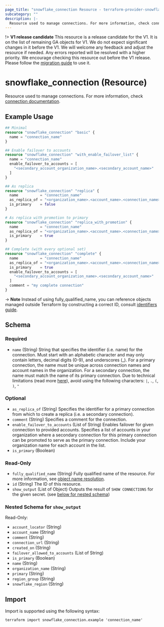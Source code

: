 ```yaml
---
page_title: "snowflake_connection Resource - terraform-provider-snowflake"
subcategory: ""
description: |-
  Resource used to manage connections. For more information, check connection documentation https://docs.snowflake.com/en/sql-reference/sql/create-connection.html.
---
```


!> **V1 release candidate** This resource is a release candidate for the V1. It is on the list of remaining GA objects for V1. We do not expect significant changes in it before the V1. We will welcome any feedback and adjust the resource if needed. Any errors reported will be resolved with a higher priority. We encourage checking this resource out before the V1 release. Please follow the [migration guide](https://github.com/Snowflake-Labs/terraform-provider-snowflake/blob/main/MIGRATION_GUIDE.md#v0970--v0980) to use it.

# snowflake_connection (Resource)

Resource used to manage connections. For more information, check [connection documentation](https://docs.snowflake.com/en/sql-reference/sql/create-connection.html).

## Example Usage

```terraform
## Minimal
resource "snowflake_connection" "basic" {
  name = "connection_name"
}

## Enable failover to accounts
resource "snowflake_connection" "with_enable_failover_list" {
  name = "connection_name"
  enable_failover_to_accounts = [
    "<secondary_account_organization_name>.<secondary_account_name>"
  ]
}

## As replica
resource "snowflake_connection" "replica" {
  name          = "connection_name"
  as_replica_of = "<organization_name>.<account_name>.<connection_name>"
  is_primary    = false
}

# As replica with promotion to primary
resource "snowflake_connection" "replica_with_promotion" {
  name          = "connection_name"
  as_replica_of = "<organization_name>.<account_name>.<connection_name>"
  is_primary    = true
}

## Complete (with every optional set)
resource "snowflake_connection" "complete" {
  name          = "connection_name"
  as_replica_of = "<organization_name>.<account_name>.<connection_name>"
  is_primary    = true
  enable_failover_to_accounts = [
    "<secondary_account_organization_name>.<secondary_account_name>"
  ]
  comment = "my complete connection"
}
```
-> **Note** Instead of using fully_qualified_name, you can reference objects managed outside Terraform by constructing a correct ID, consult [identifiers guide](https://registry.terraform.io/providers/Snowflake-Labs/snowflake/latest/docs/guides/identifiers#new-computed-fully-qualified-name-field-in-resources).
<!-- TODO(SNOW-1634854): include an example showing both methods-->

<!-- schema generated by tfplugindocs -->
## Schema

### Required

- `name` (String) String that specifies the identifier (i.e. name) for the connection. Must start with an alphabetic character and may only contain letters, decimal digits (0-9), and underscores (_). For a primary connection, the name must be unique across connection names and account names in the organization. For a secondary connection, the name must match the name of its primary connection. Due to technical limitations (read more [here](https://github.com/Snowflake-Labs/terraform-provider-snowflake/blob/main/docs/technical-documentation/identifiers_rework_design_decisions.md#known-limitations-and-identifier-recommendations)), avoid using the following characters: `|`, `.`, `(`, `)`, `"`

### Optional

- `as_replica_of` (String) Specifies the identifier for a primary connection from which to create a replica (i.e. a secondary connection).
- `comment` (String) Specifies a comment for the connection.
- `enable_failover_to_accounts` (List of String) Enables failover for given connection to provided accounts. Specifies a list of accounts in your organization where a secondary connection for this primary connection can be promoted to serve as the primary connection. Include your organization name for each account in the list.
- `is_primary` (Boolean)

### Read-Only

- `fully_qualified_name` (String) Fully qualified name of the resource. For more information, see [object name resolution](https://docs.snowflake.com/en/sql-reference/name-resolution).
- `id` (String) The ID of this resource.
- `show_output` (List of Object) Outputs the result of `SHOW CONNECTIONS` for the given secret. (see [below for nested schema](#nestedatt--show_output))

<a id="nestedatt--show_output"></a>
### Nested Schema for `show_output`

Read-Only:

- `account_locator` (String)
- `account_name` (String)
- `comment` (String)
- `connection_url` (String)
- `created_on` (String)
- `failover_allowed_to_accounts` (List of String)
- `is_primary` (Boolean)
- `name` (String)
- `organization_name` (String)
- `primary` (String)
- `region_group` (String)
- `snowflake_region` (String)

## Import

Import is supported using the following syntax:

```shell
terraform import snowflake_connection.example 'connection_name'
```
